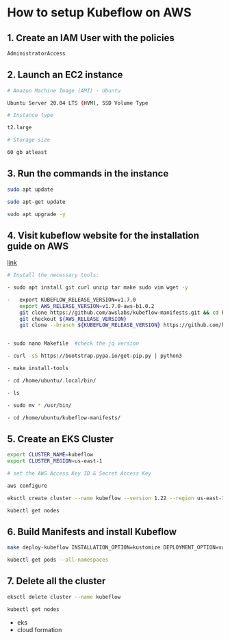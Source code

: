 # How to setup Kubeflow on AWS

## 1. Create an IAM User with the policies

```bash
AdministratorAccess
```

## 2. Launch an EC2 instance

```bash
# Amazon Machine Image (AMI) - Ubuntu

Ubuntu Server 20.04 LTS (HVM), SSD Volume Type

# Instance type

t2.large

# Storage size

60 gb atleast
```


## 3. Run the commands in the instance

```bash
sudo apt update

sudo apt-get update

sudo apt upgrade -y
```


## 4. Visit kubeflow website for the installation guide on AWS

[link](https://www.kubeflow.org/docs/distributions/aws/)
```bash
# Install the necessary tools:

- sudo apt install git curl unzip tar make sudo vim wget -y

-   export KUBEFLOW_RELEASE_VERSION=v1.7.0
    export AWS_RELEASE_VERSION=v1.7.0-aws-b1.0.2
    git clone https://github.com/awslabs/kubeflow-manifests.git && cd kubeflow-manifests
    git checkout ${AWS_RELEASE_VERSION}
    git clone --branch ${KUBEFLOW_RELEASE_VERSION} https://github.com/kubeflow/manifests.git upstream


- sudo nano Makefile  #check the jq version

- curl -sS https://bootstrap.pypa.io/get-pip.py | python3

- make install-tools

- cd /home/ubuntu/.local/bin/

- ls

- sudo mv * /usr/bin/

- cd /home/ubuntu/kubeflow-manifests/
```


## 5. Create an EKS Cluster

```bash
export CLUSTER_NAME=kubeflow
export CLUSTER_REGION=us-east-1
```

```bash
# set the AWS Access Key ID & Secret Access Key

aws configure
```

```bash
eksctl create cluster --name kubeflow --version 1.22 --region us-east-1 --zones us-east-1a,us-east-1b --nodegroup-name kubeflow-nodes --node-type t2.large --nodes-min 3 --nodes-max 4 --with-oidc
```

```bash
kubectl get nodes
```


## 6. Build Manifests and install Kubeflow

```bash
make deploy-kubeflow INSTALLATION_OPTION=kustomize DEPLOYMENT_OPTION=vanilla
```

```bash
kubectl get pods --all-namespaces
```



## 7. Delete all the cluster

```bash
eksctl delete cluster --name kubeflow
```

```bash
kubectl get nodes
```

- eks
- cloud formation